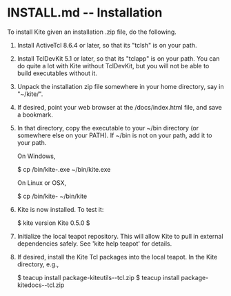 # INSTALL.md -- Installation

To install Kite given an installation .zip file, do the following.

1. Install ActiveTcl 8.6.4 or later, so that its "tclsh" is on your path.

2. Install TclDevKit 5.1 or later, so that its "tclapp" is on your path.
   You can do quite a lot with Kite without TclDevKit, but you will not
   be able to build executables without it.

3. Unpack the installation zip file somewhere in your home directory, say
   in "~/kite/".

4. If desired, point your web browser at the <kite>/docs/index.html file, 
    and save a bookmark. 

5. In that directory, copy the executable to your ~/bin directory (or
   somewhere else on your PATH).  If ~/bin is not on your path, add it
   to your path.

   On Windows,

    $ cp <kite>/bin/kite-<platform>.exe ~/bin/kite.exe

   On Linux or OSX,

    $ cp <kite>/bin/kite-<platform> ~/bin/kite

6. Kite is now installed.  To test it:

    $ kite version
    Kite 0.5.0
    $

7. Initialize the local teapot repository.  This will allow Kite to 
   pull in external dependencies safely.  See 'kite help teapot'
   for details.

8. If desired, install the Kite Tcl packages into the local teapot.
   In the Kite directory, e.g.,

    $ teacup install package-kiteutils-<version>-tcl.zip
    $ teacup install package-kitedocs-<version>-tcl.zip